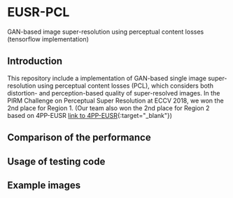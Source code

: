 # EUSR-PCL
GAN-based image super-resolution using perceptual content losses (tensorflow implementation)

## Introduction
This repository include a implementation of GAN-based single image super-resolution using perceptual content losses (PCL), which considers both distortion- and perception-based quality of super-resolved images. In the PIRM Challenge on Perceptual Super Resolution at ECCV 2018, we won the 2nd place for Region 1. (Our team also won the 2nd place for Region 2 based on 4PP-EUSR [link to 4PP-EUSR](https://github.com/idearibosome/tf-perceptual-eusr){:target="_blank"})

## Comparison of the performance


## Usage of testing code



## Example images

